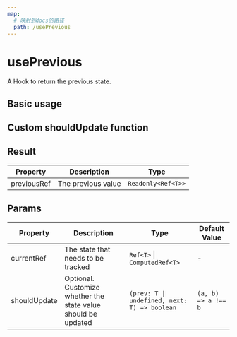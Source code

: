 ```yaml
---
map:
  # 映射到docs的路径
  path: /usePrevious
---
```


# usePrevious

A Hook to return the previous state.

## Basic usage

<demo src="./demo/demo.vue"
  language="vue"
  title="Basic usage"
  desc="Record the previous value"> </demo>

## Custom shouldUpdate function

<demo src="./demo/demo1.vue"
  language="vue"
  title="Custom shouldUpdate function"
  desc="Previous value update only when the shouldUpdate function return true"> </demo>

## Result

| Property    | Description        | Type               |
| ----------- | ------------------ | ------------------ |
| previousRef | The previous value | `Readonly<Ref<T>>` |

## Params

| Property | Description | Type | Default Value |
| --- | --- | --- | --- |
| currentRef | The state that needs to be tracked | `Ref<T>` \| `ComputedRef<T>` | - |
| shouldUpdate | Optional. Customize whether the state value should be updated | `(prev: T \| undefined, next: T) => boolean` | `(a, b) => a !== b` |
